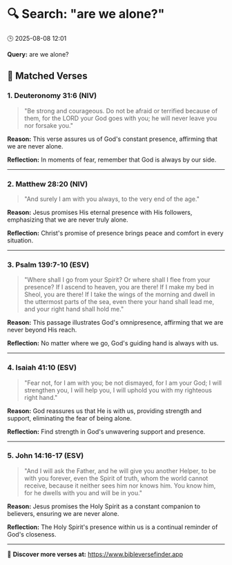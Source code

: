 # 🔍 Search: "are we alone?"
🕒 2025-08-08 12:01

**Query:** are we alone?

## 📖 Matched Verses

### 1. Deuteronomy 31:6 (NIV)
> "Be strong and courageous. Do not be afraid or terrified because of them, for the LORD your God goes with you; he will never leave you nor forsake you."

**Reason:** This verse assures us of God's constant presence, affirming that we are never alone.

**Reflection:** In moments of fear, remember that God is always by our side.

---

### 2. Matthew 28:20 (NIV)
> "And surely I am with you always, to the very end of the age."

**Reason:** Jesus promises His eternal presence with His followers, emphasizing that we are never truly alone.

**Reflection:** Christ's promise of presence brings peace and comfort in every situation.

---

### 3. Psalm 139:7-10 (ESV)
> "Where shall I go from your Spirit? Or where shall I flee from your presence? If I ascend to heaven, you are there! If I make my bed in Sheol, you are there! If I take the wings of the morning and dwell in the uttermost parts of the sea, even there your hand shall lead me, and your right hand shall hold me."

**Reason:** This passage illustrates God's omnipresence, affirming that we are never beyond His reach.

**Reflection:** No matter where we go, God's guiding hand is always with us.

---

### 4. Isaiah 41:10 (ESV)
> "Fear not, for I am with you; be not dismayed, for I am your God; I will strengthen you, I will help you, I will uphold you with my righteous right hand."

**Reason:** God reassures us that He is with us, providing strength and support, eliminating the fear of being alone.

**Reflection:** Find strength in God's unwavering support and presence.

---

### 5. John 14:16-17 (ESV)
> "And I will ask the Father, and he will give you another Helper, to be with you forever, even the Spirit of truth, whom the world cannot receive, because it neither sees him nor knows him. You know him, for he dwells with you and will be in you."

**Reason:** Jesus promises the Holy Spirit as a constant companion to believers, ensuring we are never alone.

**Reflection:** The Holy Spirit's presence within us is a continual reminder of God's closeness.

---

🔗 **Discover more verses at:** https://www.bibleversefinder.app
